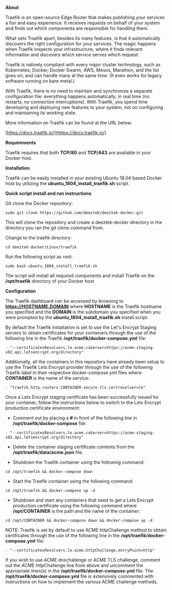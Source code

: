 **About**

Traefik is an open-source Edge Router that makes publishing your services a fun and easy experience. It receives requests on behalf of your system and finds out which components are responsible for handling them.

What sets Traefik apart, besides its many features, is that it automatically discovers the right configuration for your services. The magic happens when Traefik inspects your infrastructure, where it finds relevant information and discovers which service serves which request.

Traefik is natively compliant with every major cluster technology, such as Kubernetes, Docker, Docker Swarm, AWS, Mesos, Marathon, and the list goes on; and can handle many at the same time. (It even works for legacy software running on bare metal.)

With Traefik, there is no need to maintain and synchronize a separate configuration file: everything happens automatically, in real time (no restarts, no connection interruptions). With Traefik, you spend time developing and deploying new features to your system, not on configuring and maintaining its working state.

More information on Traefik can be found at the URL below:

[https://docs.traefik.io/](https://docs.traefik.io/)


**Requirements**

Traefik requires that both **TCP/80** and **TCP/443** are available in your Docker host.

**Installation**

Traefik can be easily installed in your existing Ubuntu 18.04 based Docker host by utilizing the **ubuntu_1804_install_traefik.sh** script.

**Quick script install and run instructions**

Git clone the Docker repository:

`sudo git clone https://github.com/deeztek/deeztek-docker.git`

This will clone the repository and create a deeztek-docker directory in the directory you ran the git clone command from.

Change to the traefik directory:

`cd deeztek-docker/Linux/traefik`

Run the following script as root:

`sudo bash ubuntu_1804_install_traefik.sh`

The script will install all required components and install Traefik on the **/opt/traefik** directory of your Docker host

**Configuration**

The Traefik dashboard can be accessed by browsing to **https://HOSTNAME.DOMAIN** where **HOSTNAME** is the Traefik hostname you specified and the **DOMAIN** is the subdomain you specified when you were prompted by the **ubuntu_1804_install_traefik.sh** install script.

By default the Traefik installation is set to use the Let's Encrypt Staging servers to obtain certificates for your containers through the use of the following line in the Traefik **/opt/traefik/docker-compose.yml** file:

`- "--certificatesResolvers.le.acme.caServer=https://acme-staging-v02.api.letsencrypt.org/directory"`

Additionally, all the containers in this repository have already been setup to use the Traefik Lets Encrypt provider through the use of the following Traefik label in their respective docker-compose.yml files where **CONTAINER** is the name of the service:

`- "traefik.http.routers.CONTAINER-secure.tls.certresolver=le"`

Once a Lets Encrypt staging certificate has been successfully issued for your container, follow the instructions below to switch to the Lets Encrypt production certificate environment:

* Comment out by placing a **#** in front of the following line in **/opt/traefik/docker-compose** file:

`- "--certificatesResolvers.le.acme.caServer=https://acme-staging-v02.api.letsencrypt.org/directory"`

* Delete the container staging certificate contents from the **/opt/traefik/data/acme.json** file.

* Shutdown the Traefik container using the following command:

`cd /opt/traefik && docker-compose down`

* Start the Traefik container using the following command:

`cd /opt/traefik && docker-compose up -d`

* Shutdown and start any containers that need to get a Lets Encrypt production certificate using the following command where **/opt/CONTAINER** is the path and the name of the container:

`cd /opt/CONTAINER && docker-compose down && docker-compose up -d`

NOTE: Traefik is set by default to use ACME httpChallenge method to obtain certificates through the use of the following line in the **/opt/traefik/docker-compose.yml** file:

`- "--certificatesResolvers.le.acme.httpChallenge.entryPoint=http"`

If you wish to use ACME dnschallenge or ACME TLS challenge, comment out the ACME httpChallenge line from above and uncomment the appropriate lines(s) in the **/opt/traefik/docker-compose.yml** file. The **/opt/traefik/docker-compose.yml** file is extensively commented with instructions on how to implement the various ACME challenge methods.









